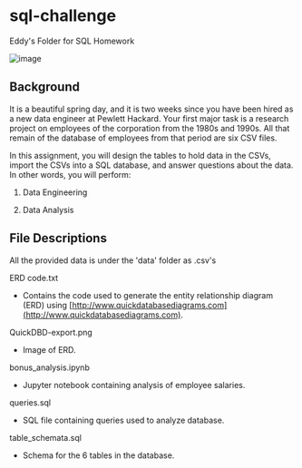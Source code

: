 # sql-challenge
Eddy's Folder for SQL Homework

![image](https://user-images.githubusercontent.com/95975931/192192092-89e92e9e-144e-4368-ac27-1d1b153fdba2.png)


## Background

It is a beautiful spring day, and it is two weeks since you have been hired as a new data engineer at Pewlett Hackard. Your first major task is a research project on employees of the corporation from the 1980s and 1990s. All that remain of the database of employees from that period are six CSV files.

In this assignment, you will design the tables to hold data in the CSVs, import the CSVs into a SQL database, and answer questions about the data. In other words, you will perform:

1. Data Engineering

2. Data Analysis

## File Descriptions

All the provided data is under the 'data' folder as .csv's

ERD code.txt
- Contains the code used to generate the entity relationship diagram (ERD) using [http://www.quickdatabasediagrams.com](http://www.quickdatabasediagrams.com).

QuickDBD-export.png
- Image of ERD.

bonus_analysis.ipynb
- Jupyter notebook containing analysis of employee salaries.

queries.sql
- SQL file containing queries used to analyze database.

table_schemata.sql
- Schema for the 6 tables in the database.
